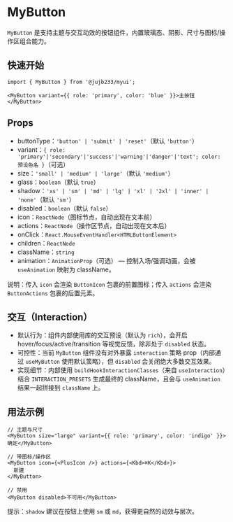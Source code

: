 

# MyButton

`MyButton` 是支持主题与交互动效的按钮组件，内置玻璃态、阴影、尺寸与图标/操作区组合能力。

## 快速开始

```tsx
import { MyButton } from '@jujb233/myui';

<MyButton variant={{ role: 'primary', color: 'blue' }}>主按钮</MyButton>
```

## Props

- buttonType：`'button' | 'submit' | 'reset'`（默认 `'button'`）
- variant：`{ role: 'primary'|'secondary'|'success'|'warning'|'danger'|'text'; color: 预设色名 }`（可选）
- size：`'small' | 'medium' | 'large'`（默认 `'medium'`）
- glass：`boolean`（默认 `true`）
- shadow：`'xs' | 'sm' | 'md' | 'lg' | 'xl' | '2xl' | 'inner' | 'none'`（默认 `'sm'`）
- disabled：`boolean`（默认 `false`）
- icon：`ReactNode`（图标节点，自动出现在文本前）
- actions：`ReactNode`（操作区节点，自动出现在文本后）
- onClick：`React.MouseEventHandler<HTMLButtonElement>`
- children：`ReactNode`
- className：`string`
 - animation：`AnimationProp`（可选） — 控制入场/强调动画，会被 `useAnimation` 映射为 className。

说明：传入 `icon` 会渲染 `ButtonIcon` 包裹的前置图标；传入 `actions` 会渲染 `ButtonActions` 包裹的后置元素。

## 交互（Interaction）

- 默认行为：组件内部使用库的交互预设（默认为 `rich`），会开启 hover/focus/active/transition 等视觉反馈，除非处于 `disabled` 状态。
- 可控性：当前 `MyButton` 组件没有对外暴露 `interaction` 策略 prop（内部通过 `useMyButton` 使用默认策略），但 `disabled` 会关闭绝大多数交互效果。
- 实现细节：内部使用 `buildHookInteractionClasses`（来自 `useInteraction`）结合 `INTERACTION_PRESETS` 生成最终的 className，且会与 `useAnimation` 结果一起拼接到 `className` 上。

## 用法示例

```tsx
// 主题与尺寸
<MyButton size="large" variant={{ role: 'primary', color: 'indigo' }}>确定</MyButton>

// 带图标/操作区
<MyButton icon={<PlusIcon />} actions={<Kbd>⌘K</Kbd>}>
  新建
</MyButton>

// 禁用
<MyButton disabled>不可用</MyButton>
```

提示：`shadow` 建议在按钮上使用 `sm` 或 `md`，获得更自然的动效与层次。
